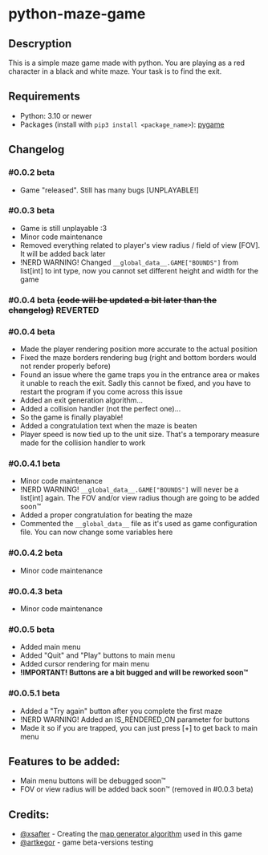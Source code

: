 # python-maze-game
## Descryption
This is a simple maze game made with python. You are playing as a red character in a black and white maze. Your task is to find the exit.

## Requirements
- Python: 3.10 or newer
- Packages (install with `pip3 install <package_name>`): [pygame](https://pypi.org/project/pygame/)

## Changelog
### #0.0.2 beta
- Game "released". Still has many bugs [UNPLAYABLE!]
### #0.0.3 beta
- Game is still unplayable :3
- Minor code maintenance
- Removed everything related to player's view radius / field of view [FOV]. It will be added back later
- !NERD WARNING! Changed `__global_data__.GAME["BOUNDS"]` from list[int] to int type, now you cannot set different height and width for the game
### #0.0.4 beta ~~(code will be updated a bit later than the changelog)~~ REVERTED
### #0.0.4 beta
- Made the player rendering position more accurate to the actual position
- Fixed the maze borders rendering bug (right and bottom borders would not render properly before)
- Found an issue where the game traps you in the entrance area or makes it unable to reach the exit. Sadly this cannot be fixed, and you have to restart the program if you come across this issue
- Added an exit generation algorithm...
- Added a collision handler (not the perfect one)...
- So the game is finally playable!
- Added a congratulation text when the maze is beaten
- Player speed is now tied up to the unit size. That's a temporary measure made for the collision handler to work
### #0.0.4.1 beta
- Minor code maintenance
- !NERD WARNING! `__global_data__.GAME["BOUNDS"]` will never be a list[int] again. The FOV and/or view radius though are going to be added soon:tm:
- Added a proper congratulation for beating the maze
- Commented the `__global_data__` file as it's used as game configuration file. You can now change some variables here
### #0.0.4.2 beta
- Minor code maintenance
### #0.0.4.3 beta
- Minor code maintenance
### #0.0.5 beta
- Added main menu
- Added "Quit" and "Play" buttons to main menu
- Added cursor rendering for main menu
- **!IMPORTANT! Buttons are a bit bugged and will be reworked soon:tm:**
### #0.0.5.1 beta
- Added a "Try again" button after you complete the first maze
- !NERD WARNING! Added an IS_RENDERED_ON parameter for buttons
- Made it so if you are trapped, you can just press [+] to get back to main menu

## Features to be added:
- Main menu buttons will be debugged soon:tm:
- FOV or view radius will be added back soon:tm: (removed in #0.0.3 beta)

## Credits:
- [@xsafter](https://github.com/xsafter) - Creating the [map generator algorithm](https://github.com/xsafter/map-generator) used in this game
- [@artkegor](https://github.com/artkegor) - game beta-versions testing
